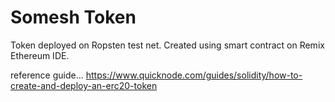 # Somesh Token
Token deployed on Ropsten test net.
Created using smart contract on Remix Ethereum IDE.

reference guide...
https://www.quicknode.com/guides/solidity/how-to-create-and-deploy-an-erc20-token

